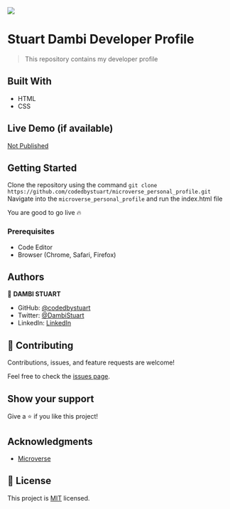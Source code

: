 ![](https://img.shields.io/badge/Microverse-blueviolet)

# Stuart Dambi Developer Profile

> This repository contains my developer profile

## Built With

- HTML
- CSS

## Live Demo (if available)

[Not Published](#)

## Getting Started

Clone the repository using the command `git clone https://github.com/codedbystuart/microverse_personal_profile.git`
Navigate into the `microverse_personal_profile` and run the index.html file

You are good to go live 🔥

### Prerequisites

- Code Editor
- Browser (Chrome, Safari, Firefox)

## Authors

👤 **DAMBI STUART**

- GitHub: [@codedbystuart](https://github.com/codedbystuart)
- Twitter: [@DambiStuart](https://twitter.com/DambiStuart)
- LinkedIn: [LinkedIn](https://linkedin.com/in/StuartDambi)

## 🤝 Contributing

Contributions, issues, and feature requests are welcome!

Feel free to check the [issues page](../../issues/).

## Show your support

Give a ⭐️ if you like this project!

## Acknowledgments

- [Microverse](https://microverse.org)

## 📝 License

This project is [MIT](./LICENSE) licensed.
